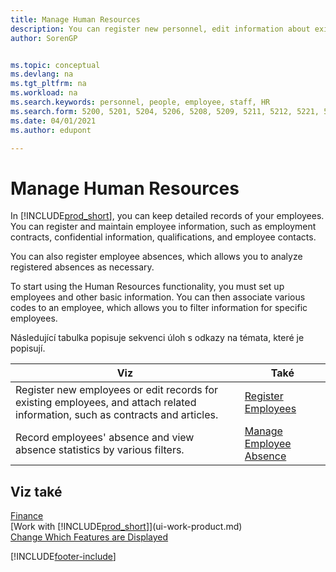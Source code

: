 ```yaml
---
title: Manage Human Resources
description: You can register new personnel, edit information about existing staff, and record and analyze absence.
author: SorenGP


ms.topic: conceptual
ms.devlang: na
ms.tgt_pltfrm: na
ms.workload: na
ms.search.keywords: personnel, people, employee, staff, HR
ms.search.form: 5200, 5201, 5204, 5206, 5208, 5209, 5211, 5212, 5221, 5228
ms.date: 04/01/2021
ms.author: edupont

---
```

# Manage Human Resources

In [!INCLUDE[prod_short](includes/prod_short.md)], you can keep detailed records of your employees. You can register and maintain employee information, such as employment contracts, confidential information, qualifications, and employee contacts.

You can also register employee absences, which allows you to analyze registered absences as necessary.

To start using the Human Resources functionality, you must set up employees and other basic information. You can then associate various codes to an employee, which allows you to filter information for specific employees.

Následující tabulka popisuje sekvenci úloh s odkazy na témata, které je popisují.

| Viz | Také |
| --- | --- |
| Register new employees or edit records for existing employees, and attach related information, such as contracts and articles. | [Register Employees](hr-how-register-employees.md) |
| Record employees' absence and view absence statistics by various filters. | [Manage Employee Absence](hr-how-manage-absence.md) |

## Viz také

[Finance](finance.md)  
[Work with [!INCLUDE[prod_short](includes/prod_short.md)]](ui-work-product.md)  
[Change Which Features are Displayed](ui-experiences.md)


[!INCLUDE[footer-include](includes/footer-banner.md)]